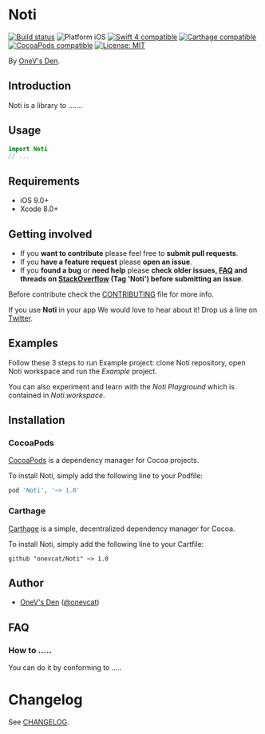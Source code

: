 # Noti

<p align="left">
<a href="https://travis-ci.org/onevcat/Noti"><img src="https://travis-ci.org/onevcat/Noti.svg?branch=master" alt="Build status" /></a>
<img src="https://img.shields.io/badge/platform-iOS-blue.svg?style=flat" alt="Platform iOS" />
<a href="https://developer.apple.com/swift"><img src="https://img.shields.io/badge/swift4-compatible-4BC51D.svg?style=flat" alt="Swift 4 compatible" /></a>
<a href="https://github.com/Carthage/Carthage"><img src="https://img.shields.io/badge/Carthage-compatible-4BC51D.svg?style=flat" alt="Carthage compatible" /></a>
<a href="https://cocoapods.org/pods/XLActionController"><img src="https://img.shields.io/cocoapods/v/Noti.svg" alt="CocoaPods compatible" /></a>
<a href="https://raw.githubusercontent.com/onevcat/Noti/master/LICENSE"><img src="http://img.shields.io/badge/license-MIT-blue.svg?style=flat" alt="License: MIT" /></a>
</p>

By [OneV's Den](http://onevcat.com).

## Introduction

Noti is a library to .......

<!-- <img src="Example/Noti.gif" width="300"/> -->

## Usage

```swift
import Noti
// ...
```

## Requirements

* iOS 9.0+
* Xcode 8.0+

## Getting involved

* If you **want to contribute** please feel free to **submit pull requests**.
* If you **have a feature request** please **open an issue**.
* If you **found a bug** or **need help** please **check older issues, [FAQ](#faq) and threads on [StackOverflow](http://stackoverflow.com/questions/tagged/Noti) (Tag 'Noti') before submitting an issue**.

Before contribute check the [CONTRIBUTING](https://github.com/onevcat/Noti/blob/master/CONTRIBUTING.md) file for more info.

If you use **Noti** in your app We would love to hear about it! Drop us a line on [Twitter](https://twitter.com/onevcat).

## Examples

Follow these 3 steps to run Example project: clone Noti repository, open Noti workspace and run the *Example* project.

You can also experiment and learn with the *Noti Playground* which is contained in *Noti.workspace*.

## Installation

### CocoaPods

[CocoaPods](https://cocoapods.org/) is a dependency manager for Cocoa projects.

To install Noti, simply add the following line to your Podfile:

```ruby
pod 'Noti', '~> 1.0'
```

### Carthage

[Carthage](https://github.com/Carthage/Carthage) is a simple, decentralized dependency manager for Cocoa.

To install Noti, simply add the following line to your Cartfile:

```ogdl
github "onevcat/Noti" ~> 1.0
```

## Author

* [OneV's Den](https://github.com/onevcat) ([@onevcat](https://twitter.com/onevcat))

## FAQ

### How to .....

You can do it by conforming to .....

# Changelog

See [CHANGELOG](CHANGELOG.md).
